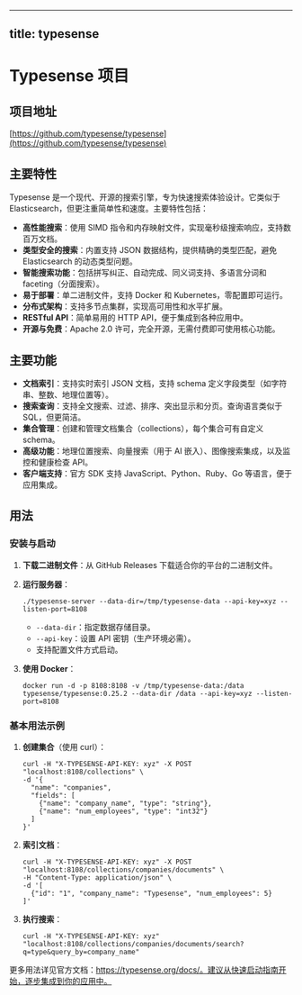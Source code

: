 
---
title: typesense
---

# Typesense 项目

## 项目地址
[https://github.com/typesense/typesense](https://github.com/typesense/typesense)

## 主要特性
Typesense 是一个现代、开源的搜索引擎，专为快速搜索体验设计。它类似于 Elasticsearch，但更注重简单性和速度。主要特性包括：
- **高性能搜索**：使用 SIMD 指令和内存映射文件，实现毫秒级搜索响应，支持数百万文档。
- **类型安全的搜索**：内置支持 JSON 数据结构，提供精确的类型匹配，避免 Elasticsearch 的动态类型问题。
- **智能搜索功能**：包括拼写纠正、自动完成、同义词支持、多语言分词和 faceting（分面搜索）。
- **易于部署**：单二进制文件，支持 Docker 和 Kubernetes，零配置即可运行。
- **分布式架构**：支持多节点集群，实现高可用性和水平扩展。
- **RESTful API**：简单易用的 HTTP API，便于集成到各种应用中。
- **开源与免费**：Apache 2.0 许可，完全开源，无需付费即可使用核心功能。

## 主要功能
- **文档索引**：支持实时索引 JSON 文档，支持 schema 定义字段类型（如字符串、整数、地理位置等）。
- **搜索查询**：支持全文搜索、过滤、排序、突出显示和分页。查询语言类似于 SQL，但更简洁。
- **集合管理**：创建和管理文档集合（collections），每个集合可有自定义 schema。
- **高级功能**：地理位置搜索、向量搜索（用于 AI 嵌入）、图像搜索集成，以及监控和健康检查 API。
- **客户端支持**：官方 SDK 支持 JavaScript、Python、Ruby、Go 等语言，便于应用集成。

## 用法
### 安装与启动
1. **下载二进制文件**：从 GitHub Releases 下载适合你的平台的二进制文件。
2. **运行服务器**：
   ```
   ./typesense-server --data-dir=/tmp/typesense-data --api-key=xyz --listen-port=8108
   ```
   - `--data-dir`：指定数据存储目录。
   - `--api-key`：设置 API 密钥（生产环境必需）。
   - 支持配置文件方式启动。

3. **使用 Docker**：
   ```
   docker run -d -p 8108:8108 -v /tmp/typesense-data:/data typesense/typesense:0.25.2 --data-dir /data --api-key=xyz --listen-port=8108
   ```

### 基本用法示例
1. **创建集合**（使用 curl）：
   ```
   curl -H "X-TYPESENSE-API-KEY: xyz" -X POST "localhost:8108/collections" \
   -d '{
     "name": "companies",
     "fields": [
       {"name": "company_name", "type": "string"},
       {"name": "num_employees", "type": "int32"}
     ]
   }'
   ```

2. **索引文档**：
   ```
   curl -H "X-TYPESENSE-API-KEY: xyz" -X POST "localhost:8108/collections/companies/documents" \
   -H "Content-Type: application/json" \
   -d '[
     {"id": "1", "company_name": "Typesense", "num_employees": 5}
   ]'
   ```

3. **执行搜索**：
   ```
   curl -H "X-TYPESENSE-API-KEY: xyz" "localhost:8108/collections/companies/documents/search?q=type&query_by=company_name"
   ```

更多用法详见官方文档：https://typesense.org/docs/。建议从快速启动指南开始，逐步集成到你的应用中。